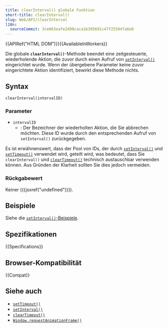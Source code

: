 ```yaml
---
title: clearInterval() globale Funktion
short-title: clearInterval()
slug: Web/API/clearInterval
l10n:
  sourceCommit: 3ce863eafe2d98caca1b395691c47f255947a6e0
---
```


{{APIRef("HTML DOM")}}{{AvailableInWorkers}}

Die globale **`clearInterval()`**-Methode beendet eine zeitgesteuerte, wiederholende Aktion, die zuvor durch einen Aufruf von [`setInterval()`](/de/docs/Web/API/SetInterval) eingerichtet wurde. Wenn der übergebene Parameter keine zuvor eingerichtete Aktion identifiziert, bewirkt diese Methode nichts.

## Syntax

```js-nolint
clearInterval(intervalID)
```

### Parameter

- `intervalID`
  - : Der Bezeichner der wiederholten Aktion, die Sie abbrechen möchten. Diese ID wurde durch den entsprechenden Aufruf von `setInterval()` zurückgegeben.

Es ist erwähnenswert, dass der Pool von IDs, der durch [`setInterval()`](/de/docs/Web/API/SetInterval) und [`setTimeout()`](/de/docs/Web/API/SetTimeout) verwendet wird, geteilt wird, was bedeutet, dass Sie `clearInterval()` und [`clearTimeout()`](/de/docs/Web/API/ClearTimeout) technisch austauschbar verwenden können. Aus Gründen der Klarheit sollten Sie dies jedoch vermeiden.

### Rückgabewert

Keiner ({{jsxref("undefined")}}).

## Beispiele

Siehe die [`setInterval()`-Beispiele](/de/docs/Web/API/setInterval#examples).

## Spezifikationen

{{Specifications}}

## Browser-Kompatibilität

{{Compat}}

## Siehe auch

- [`setTimeout()`](/de/docs/Web/API/SetTimeout)
- [`setInterval()`](/de/docs/Web/API/SetInterval)
- [`clearTimeout()`](/de/docs/Web/API/ClearTimeout)
- [`Window.requestAnimationFrame()`](/de/docs/Web/API/Window/requestAnimationFrame)
